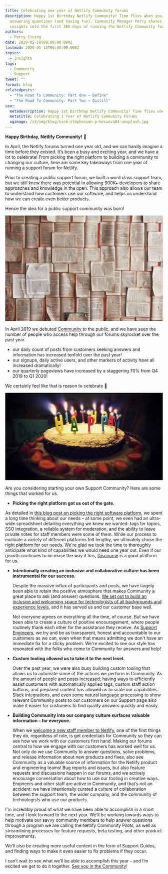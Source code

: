 ```yaml
---
title: Celebrating one year of Netlify Community forums
description: Happy 1st Birthday Netlify Community! Time flies when you are
  answering questions (and having fun). Community Manager Perry shares some
  insights into the first 365 days of running the Netlify Community forums.
authors:
  - Perry Eising
date: 2020-05-18T00:00:00.000Z
lastmod: 2020-05-18T00:00:00.000Z
topics:
  - insights
tags:
  - Community
  - Support
tweet: ""
format: blog
relatedposts:
  - "The Road To Community: Part One — Define"
  - "The Road To Community: Part Two — Distill"
seo:
  metadescription: Happy 1st Birthday Netlify Community! Time flies when you are answering questions (and having fun). Read what Community Manager Perry shares about the first 365 days of running the Netlify Community forums.
  metatitle: Celebrating 1 Year of Netlify Community Forums
  ogimage: /v3/img/blog/nick-stephenson-p-kesvnva84-unsplash.jpg
---
```

**Happy Birthday, Netlify Community!** 🎂 

In April, the Netlify forums turned one year old, and we can hardly imagine a time before they existed. It’s been a busy and exciting year, and we have a lot to celebrate! From picking the right platform to building a community to changing our culture, here are some key takeaways from one year of running a support forum for Netlify.

Prior to creating a public support forum, we built a word class support team, but we still knew there was potential in allowing 900K+ developers to share approaches and knowledge in the open. This approach also allows our team to understand how customers use our software, and helps us understand how we can create even better products.

Hence the idea for a public support community was born!

![a collection of open faced books](/v3/img/blog/patrick-tomasso-oaqk7qqnh_c-unsplash.jpg "Thanks to Patrick Tomasso for sharing their work on Unsplash.")

In April 2019 we debuted [Community](https://community.netlify.com/) to the public, and we have seen the number of people who access help through our forums skyrocket over the past year.

* our daily count of posts from customers seeking answers and information has increased tenfold over the past year!
* our signups, daily active users, and other markers of activity have all increased dramatically!
* our quarterly pageviews have increased by a staggering 70% from Q4 2019 to Q1 2020!

We certainly feel like that is reason to celebrate 🎉

![round cake with candles and "happy birthday" sign](/v3/img/blog/nick-stephenson-p-kesvnva84-unsplash.jpg "Thanks to Nick Stephenson for sharing their work on Unsplash.")

Are you considering starting your own Support Community? Here are some things that worked for us.

* **Picking the right platform got us out of the gate.**

As detailed in [this blog post on picking the right software platform](https://www.netlify.com/blog/2019/02/15/the-road-to-community-part-two-distill/), we spent a long time thinking about our needs – at some point, we even had an ultra-wide spreadsheet detailing everything we knew we wanted: tags for topics, SSO integration, a reliable system for moderation, and the ability to leave private notes for staff members were some of them. While our process to evaluate a variety of different platforms felt lengthy, we ultimately chose the right platform for our needs. We're glad we took the time to thoroughly anticipate what kind of capabilities we would need one year out. Even if our growth continues to increase the way it has, [Discourse](http://discourse.org) is a good platform for us.

* **Intentionally creating an inclusive and collaborative culture has been instrumental for our success.**

  Despite the massive influx of participants and posts, we have largely been able to retain the positive atmosphere that makes Community a great place to ask (and answer) questions. [We set out to build an inclusive and welcoming space for technologists of all backgrounds and experience levels](https://community-docs.netlify.com/), and it has served us and our customer base well.

  Not everyone agrees on everything all the time, of course. But we have been able to create a culture of positive encouragement, where people routinely thank each other for the assistance they receive. As [Support Engineers](https://www.netlify.com/blog/2019/11/01/get-to-know-support-and-community-at-netlify/), we try and be as transparent, honest and accountable to our customers as we can, even when that means admitting we don't have an immediate fix for a sticky problem. We're excited to see our style has resonated with the folks who come to Community for answers and help!
  
* **Custom tooling allowed us to take it to the next level.**

  Over the past year, we were also busy building custom tooling that allows us to automate some of the actions we perform in Community. As the amount of people and posts increased, having ways to efficiently assist customers with automatically applied tags, custom staff action buttons, and prepared content has allowed us to scale our capabilities. Slack integrations, and even some natural language processing to show relevant Community posts to our customers on our Support page also make it easier for customers to find quality answers quickly and easily.
  
* **Building Community into our company culture surfaces valuable information – for everyone.**

  When we [welcome a new staff member to Netlify](https://www.netlify.com/careers/), one of the first things they do, regardless of role, is get credentials for Community so they can see how we work with our customers first hand. Making our forums central to how we engage with our customers has worked well for us. Not only do we use Community to answer questions, solve problems, and release information about new products and fixes, also see Community as a valuable source of information for the Netlify product and engineering teams! Bug reports and issues, but also feature requests and discussions happen in our forums, and we actively encourage conversation about how to use our tooling in creative ways. Engineers and other staff are active in Community, and that’s not an accident: we have intentionally curated a culture of collaboration between the support team, the wider company, and the community of technologists who use our products.

I'm incredibly proud of what we have been able to accomplish in a short time, and I look forward to the next year. We’ll be working towards ways to help motivate our savvy community members to help answer questions through a program we are calling the Netlify Community Pilots, as well as streamlining processes for feature requests, beta testing, and other product improvements.

We’ll also be creating more useful content in the form of Support Guides, and finding ways to make it even easier to fix problems if they occur.

I can’t wait to see what we’ll be able to accomplish this year – and I’m excited we get to do it together. [See you in the Community](https://community.netlify.com/)!